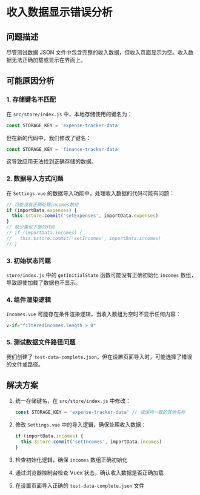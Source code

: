 # 收入数据显示错误分析

## 问题描述

尽管测试数据 JSON 文件中包含完整的收入数据，但收入页面显示为空。收入数据无法正确加载或显示在界面上。

## 可能原因分析

### 1. 存储键名不匹配

在 `src/store/index.js` 中，本地存储使用的键名为：
```javascript
const STORAGE_KEY = 'expense-tracker-data'
```

但在新的代码中，我们修改了键名：
```javascript
const STORAGE_KEY = 'finance-tracker-data'
```

这导致应用无法找到正确存储的数据。

### 2. 数据导入方式问题

在 `Settings.vue` 的数据导入功能中，处理收入数据的代码可能有问题：

```javascript
// 可能没有正确处理incomes数组
if (importData.expenses) {
  this.$store.commit('setExpenses', importData.expenses)
}
// 缺少类似下面的代码
// if (importData.incomes) {
//   this.$store.commit('setIncomes', importData.incomes)
// }
```

### 3. 初始状态问题

`store/index.js` 中的 `getInitialState` 函数可能没有正确初始化 `incomes` 数组，导致即使加载了数据也不显示。

### 4. 组件渲染逻辑

`Incomes.vue` 可能存在条件渲染逻辑，当收入数组为空时不显示任何内容：

```javascript
v-if="filteredIncomes.length > 0"
```

### 5. 测试数据文件路径问题

我们创建了 `test-data-complete.json`，但在设置页面导入时，可能选择了错误的文件或路径。

## 解决方案

1. 统一存储键名，在 `src/store/index.js` 中修改：
   ```javascript
   const STORAGE_KEY = 'expense-tracker-data' // 或保持一致的其他名称
   ```

2. 修改 `Settings.vue` 中的导入逻辑，确保处理收入数据：
   ```javascript
   if (importData.incomes) {
     this.$store.commit('setIncomes', importData.incomes)
   }
   ```

3. 检查初始化逻辑，确保 `incomes` 数组正确初始化

4. 通过浏览器控制台检查 Vuex 状态，确认收入数据是否正确加载

5. 在设置页面导入正确的 `test-data-complete.json` 文件
